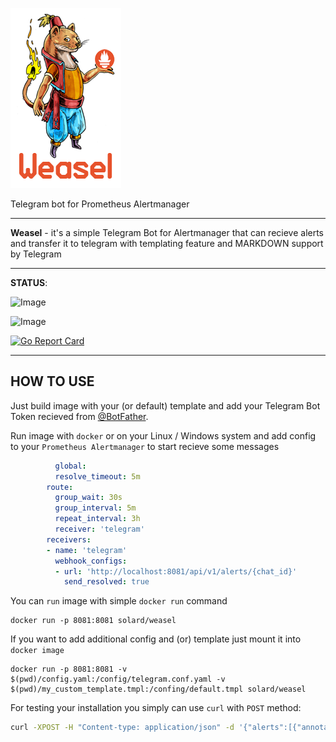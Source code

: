 ![Image](weasel.png)

Telegram bot for Prometheus Alertmanager

---

**Weasel** - it's a simple Telegram Bot for Alertmanager that can recieve alerts and transfer it to telegram with templating feature and MARKDOWN support by Telegram

---

**STATUS**:

![Image](https://img.shields.io/github/workflow/status/solyard/weasel/Go?label=Go%20Compile%20&style=for-the-badge)

![Image](https://img.shields.io/github/workflow/status/solyard/weasel/ci?color=blue&label=Docker%20Build&style=for-the-badge)

[![Go Report Card](https://goreportcard.com/badge/github.com/solyard/weasel)](https://goreportcard.com/report/github.com/solyard/weasel)

---
<h2>HOW TO USE</h2>

Just build image with your (or default) template and add your Telegram Bot Token recieved from [@BotFather](https://t.me/botfather).

Run image with `docker` or on your Linux / Windows system and add config to your `Prometheus Alertmanager` to start recieve some messages

```yaml
          global:
          resolve_timeout: 5m
        route:
          group_wait: 30s
          group_interval: 5m
          repeat_interval: 3h
          receiver: 'telegram'
        receivers:
        - name: 'telegram'
          webhook_configs:
          - url: 'http://localhost:8081/api/v1/alerts/{chat_id}'
            send_resolved: true
```

You can `run` image with simple `docker run` command
```
docker run -p 8081:8081 solard/weasel
```
If you want to add additional config and (or) template just mount it into `docker image`
```
docker run -p 8081:8081 -v $(pwd)/config.yaml:/config/telegram.conf.yaml -v $(pwd)/my_custom_template.tmpl:/confing/default.tmpl solard/weasel
```

For testing your installation you simply can use `curl` with `POST` method:

```bash
curl -XPOST -H "Content-type: application/json" -d '{"alerts":[{"annotations":{"description":"SOME TEXT DATA","summary":"TEST ALERT"},"generatorURL":"http:\/\/alert:8080\/api\/v1\/15821810008956981301\/8832311346543396454\/status","labels":{"alertgroup":"rules","alertname":"CRITICAL TEST","instance":"my-test-instance","severity":"critical"},"startsAt":"2021-04-20T05:15:04.65109161Z"},{"annotations":{"description":"SOME TEXT DATA","summary":"TEST LERT"},"generatorURL":"http:\/\/alert:8080\/api\/v1\/15821810008956981301\/15760119835279596093\/status","labels":{"alertgroup":"rules","alertname":"WARNING TEST","instance":"my-test-instance","severity":"warning"},"startsAt":"2021-04-20T05:14:34.648183556Z"}],"commonAnnotations":{"summary":"SOME ANNOTATIONS"},"commonLabels":{"alertgroup":"rules","instance":"my-test-instance"},"externalURL":"http:\/\/alert:9093","groupKey":0,"groupLabels":{},"receiver":"telegram","status":"resolved","version":0}' 'localhost:8081/api/v1/alert/{chat_id}'
```

